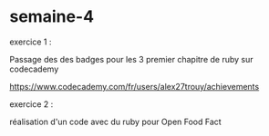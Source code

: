 # semaine-4

exercice 1 :

Passage des des badges pour les 3 premier chapitre de ruby sur codecademy

https://www.codecademy.com/fr/users/alex27trouy/achievements

exercice 2 :

réalisation d'un code avec du ruby pour Open Food Fact